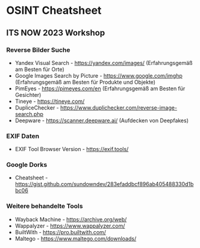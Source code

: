 # OSINT Cheatsheet
## ITS NOW 2023 Workshop

### Reverse Bilder Suche
* Yandex Visual Search  - https://yandex.com/images/ (Erfahrungsgemäß am Besten für Orte)
* Google Images Search by Picture - https://www.google.com/imghp (Erfahrungsgemäß am Besten für Produkte und Objekte)
* PimEyes - https://pimeyes.com/en (Erfahrungsgemäß am Besten für Gesichter)
* Tineye - https://tineye.com/
* DupliceChecker - https://www.duplichecker.com/reverse-image-search.php
* Deepware - https://scanner.deepware.ai/ (Aufdecken von Deepfakes)

### EXIF Daten
* EXIF Tool Browser Version - https://exif.tools/

### Google Dorks
* Cheatsheet - https://gist.github.com/sundowndev/283efaddbcf896ab405488330d1bbc06

### Weitere behandelte Tools
* Wayback Machine - https://archive.org/web/
* Wappalyzer - https://www.wappalyzer.com/ 
* BuiltWith - https://pro.builtwith.com/ 
* Maltego - https://www.maltego.com/downloads/
